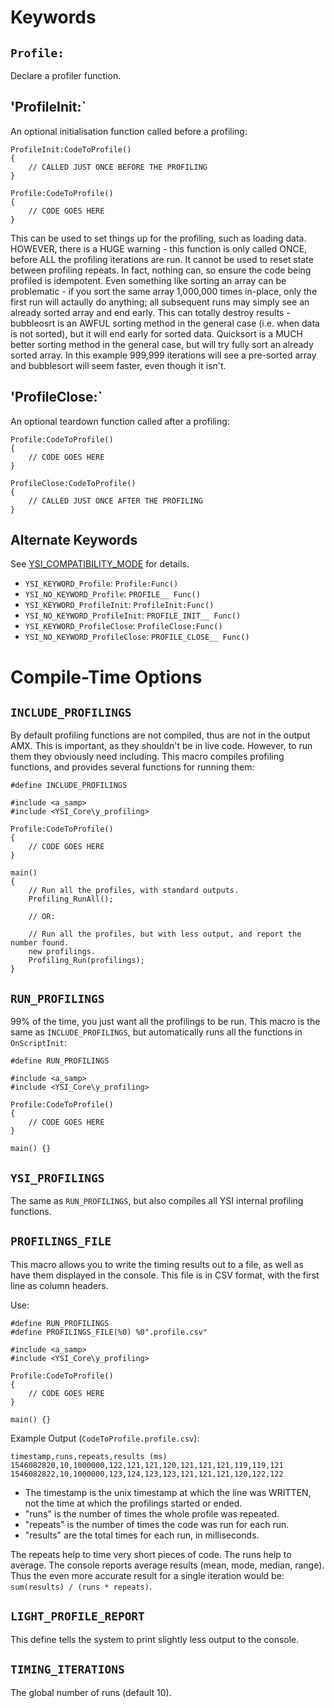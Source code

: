 # Keywords

## `Profile:`

Declare a profiler function.

## 'ProfileInit:`

An optional initialisation function called before a profiling:

```pawn
ProfileInit:CodeToProfile()
{
	// CALLED JUST ONCE BEFORE THE PROFILING
}

Profile:CodeToProfile()
{
	// CODE GOES HERE
}
```

This can be used to set things up for the profiling, such as loading data.  HOWEVER, there is a HUGE warning - this function is only called ONCE, before ALL the profiling iterations are run.  It cannot be used to reset state between profiling repeats.  In fact, nothing can, so ensure the code being profiled is idempotent.  Even something like sorting an array can be problematic - if you sort the same array 1,000,000 times in-place, only the first run will actaully do anything; all subsequent runs may simply see an already sorted array and end early.  This can totally destroy results - bubbleosrt is an AWFUL sorting method in the general case (i.e. when data is not sorted), but it will end early for sorted data.  Quicksort is a MUCH better sorting method in the general case, but will try fully sort an already sorted array.  In this example 999,999 iterations will see a pre-sorted array and bubblesort will seem faster, even though it isn't.

## 'ProfileClose:`

An optional teardown function called after a profiling:

```pawn
Profile:CodeToProfile()
{
	// CODE GOES HERE
}

ProfileClose:CodeToProfile()
{
	// CALLED JUST ONCE AFTER THE PROFILING
}
```

## Alternate Keywords

See [YSI_COMPATIBILITY_MODE](../../YSI_COMPATIBILITY_MODE.md) for details.

* `YSI_KEYWORD_Profile`: `Profile:Func()`
* `YSI_NO_KEYWORD_Profile`: `PROFILE__ Func()`
* `YSI_KEYWORD_ProfileInit`: `ProfileInit:Func()`
* `YSI_NO_KEYWORD_ProfileInit`: `PROFILE_INIT__ Func()`
* `YSI_KEYWORD_ProfileClose`: `ProfileClose:Func()`
* `YSI_NO_KEYWORD_ProfileClose`: `PROFILE_CLOSE__ Func()`

# Compile-Time Options

## `INCLUDE_PROFILINGS`

By default profiling functions are not compiled, thus are not in the output AMX.  This is important, as they shouldn't be in live code.  However, to run them they obviously need including.  This macro compiles profiling functions, and provides several functions for running them:

```pawn
#define INCLUDE_PROFILINGS

#include <a_samp>
#include <YSI_Core\y_profiling>

Profile:CodeToProfile()
{
	// CODE GOES HERE
}

main()
{
	// Run all the profiles, with standard outputs.
	Profiling_RunAll();
	
	// OR:
	
	// Run all the profiles, but with less output, and report the number found.
	new profilings.
	Profiling_Run(profilings);
}
```

## `RUN_PROFILINGS`

99% of the time, you just want all the profilings to be run.  This macro is the same as `INCLUDE_PROFILINGS`, but automatically runs all the functions in `OnScriptInit`:

```pawn
#define RUN_PROFILINGS

#include <a_samp>
#include <YSI_Core\y_profiling>

Profile:CodeToProfile()
{
	// CODE GOES HERE
}

main() {}
```


## `YSI_PROFILINGS`

The same as `RUN_PROFILINGS`, but also compiles all YSI internal profiling functions.

## `PROFILINGS_FILE`

This macro allows you to write the timing results out to a file, as well as have them displayed in the console.  This file is in CSV format, with the first line as column headers.

Use:

```pawn
#define RUN_PROFILINGS
#define PROFILINGS_FILE(%0) %0".profile.csv"

#include <a_samp>
#include <YSI_Core\y_profiling>

Profile:CodeToProfile()
{
	// CODE GOES HERE
}

main() {}
```

Example Output (`CodeToProfile.profile.csv`):

```
timestamp,runs,repeats,results (ms)
1546082820,10,1000000,122,121,121,120,121,121,121,119,119,121
1546082822,10,1000000,123,124,123,123,121,121,121,120,122,122
```

* The timestamp is the unix timestamp at which the line was WRITTEN, not the time at which the profilings started or ended.
* "runs" is the number of times the whole profile was repeated.
* "repeats" is the number of times the code was run for each run.
* "results" are the total times for each run, in milliseconds.

The repeats help to time very short pieces of code.  The runs help to average.  The console reports average results (mean, mode, median, range).  Thus the even more accurate result for a single iteration would be: `sum(results) / (runs * repeats)`.

## `LIGHT_PROFILE_REPORT`

This define tells the system to print slightly less output to the console.

## `TIMING_ITERATIONS`

The global number of runs (default 10).

